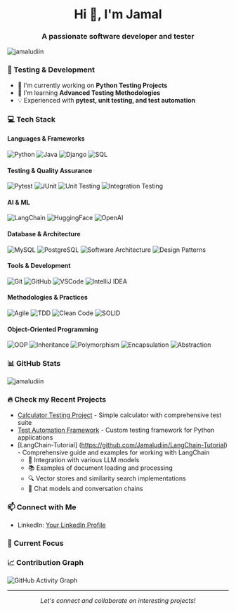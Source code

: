 <h1 align="center">Hi 👋, I'm Jamal</h1>
<h3 align="center">A passionate software developer and tester</h3>

<p align="left"> <img src="https://komarev.com/ghpvc/?username=jamaludiin&label=Profile%20views&color=0e75b6&style=flat" alt="jamaludiin" /> </p>

### 🧪 Testing & Development
- 🔭 I'm currently working on **Python Testing Projects**
- 🌱 I'm learning **Advanced Testing Methodologies**
- 💡 Experienced with **pytest, unit testing, and test automation**

### 💻 Tech Stack 

#### Languages & Frameworks
![Python](https://img.shields.io/badge/Python-3776AB?style=for-the-badge&logo=python&logoColor=white)
![Java](https://img.shields.io/badge/Java-ED8B00?style=for-the-badge&logo=openjdk&logoColor=white)
![Django](https://img.shields.io/badge/Django-092E20?style=for-the-badge&logo=django&logoColor=white)
![SQL](https://img.shields.io/badge/SQL-4479A1?style=for-the-badge&logo=mysql&logoColor=white)

#### Testing & Quality Assurance
![Pytest](https://img.shields.io/badge/Pytest-0A9EDC?style=for-the-badge&logo=pytest&logoColor=white)
![JUnit](https://img.shields.io/badge/JUnit-25A162?style=for-the-badge&logo=junit5&logoColor=white)
![Unit Testing](https://img.shields.io/badge/Unit_Testing-00ACC1?style=for-the-badge)
![Integration Testing](https://img.shields.io/badge/Integration_Testing-FF4081?style=for-the-badge)

#### AI & ML
![LangChain](https://img.shields.io/badge/LangChain-121011?style=for-the-badge)
![HuggingFace](https://img.shields.io/badge/HuggingFace-FFD21E?style=for-the-badge)
![OpenAI](https://img.shields.io/badge/OpenAI-412991?style=for-the-badge)

#### Database & Architecture
![MySQL](https://img.shields.io/badge/MySQL-4479A1?style=for-the-badge&logo=mysql&logoColor=white)
![PostgreSQL](https://img.shields.io/badge/PostgreSQL-316192?style=for-the-badge&logo=postgresql&logoColor=white)
![Software Architecture](https://img.shields.io/badge/Software_Architecture-FF6B6B?style=for-the-badge)
![Design Patterns](https://img.shields.io/badge/Design_Patterns-2496ED?style=for-the-badge)

#### Tools & Development
![Git](https://img.shields.io/badge/Git-F05032?style=for-the-badge&logo=git&logoColor=white)
![GitHub](https://img.shields.io/badge/GitHub-181717?style=for-the-badge&logo=github&logoColor=white)
![VSCode](https://img.shields.io/badge/VSCode-007ACC?style=for-the-badge&logo=visual-studio-code&logoColor=white)
![IntelliJ IDEA](https://img.shields.io/badge/IntelliJ_IDEA-000000?style=for-the-badge&logo=intellij-idea&logoColor=white)

#### Methodologies & Practices
![Agile](https://img.shields.io/badge/Agile-47A248?style=for-the-badge)
![TDD](https://img.shields.io/badge/TDD-FF6B6B?style=for-the-badge)
![Clean Code](https://img.shields.io/badge/Clean_Code-239120?style=for-the-badge)
![SOLID](https://img.shields.io/badge/SOLID-FFD700?style=for-the-badge)


#### Object-Oriented Programming
![OOP](https://img.shields.io/badge/OOP-FF4081?style=for-the-badge)
![Inheritance](https://img.shields.io/badge/Inheritance-00ACC1?style=for-the-badge)
![Polymorphism](https://img.shields.io/badge/Polymorphism-FFA726?style=for-the-badge)
![Encapsulation](https://img.shields.io/badge/Encapsulation-7E57C2?style=for-the-badge)
![Abstraction](https://img.shields.io/badge/Abstraction-26A69A?style=for-the-badge)


### 📊 GitHub Stats
<p align="left">
<img src="https://github-readme-stats.vercel.app/api?username=jamaludiin&show_icons=true&theme=radical" alt="jamaludiin" />
</p>

### 🔥 Check my Recent Projects
- [Calculator Testing Project](link-to-repo) - Simple calculator with comprehensive test suite
- [Test Automation Framework](link-to-repo) - Custom testing framework for Python applications
- [LangChain-Tutorial] (https://github.com/Jamaludiin/LangChain-Tutorial) - Comprehensive guide and examples for working with LangChain
  - 🤖 Integration with various LLM models
  - 📚 Examples of document loading and processing
  - 🔍 Vector stores and similarity search implementations
  - 💬 Chat models and conversation chains

### 📫 Connect with Me
- LinkedIn: [Your LinkedIn Profile](https://www.linkedin.com/in/jamal-abdullahi-nuh-3bb38bb5/)

### 🎯 Current Focus




### 📈 Contribution Graph
![GitHub Activity Graph](https://activity-graph.herokuapp.com/graph?username=jamaludiin&theme=dracula)

---
<p align="center">
<em>Let's connect and collaborate on interesting projects!</em>
</p>